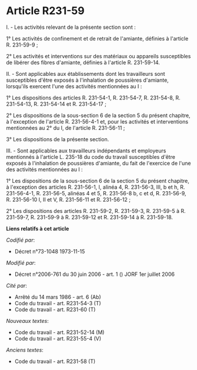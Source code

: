 # Article R231-59

I. - Les activités relevant de la présente section sont :

1° Les activités de confinement et de retrait de l'amiante, définies à l'article R. 231-59-9 ;

2° Les activités et interventions sur des matériaux ou appareils susceptibles de libérer des fibres d'amiante, définies à
l'article R. 231-59-14.

II. - Sont applicables aux établissements dont les travailleurs sont susceptibles d'être exposés à l'inhalation de poussières
d'amiante, lorsqu'ils exercent l'une des activités mentionnées au I :

1° Les dispositions des articles R. 231-54-1, R. 231-54-7, R. 231-54-8, R. 231-54-13, R. 231-54-14 et R. 231-54-17 ;

2° Les dispositions de la sous-section 6 de la section 5 du présent chapitre, à l'exception de l'article R. 231-56-4-1 et,
pour les activités et interventions mentionnées au 2° du I, de l'article R. 231-56-11 ;

3° Les dispositions de la présente section.

III. - Sont applicables aux travailleurs indépendants et employeurs mentionnés à l'article L. 235-18 du code du travail
susceptibles d'être exposés à l'inhalation de poussières d'amiante, du fait de l'exercice de l'une des activités mentionnées
au I :

1° Les dispositions de la sous-section 6 de la section 5 du présent chapitre, à l'exception des articles R. 231-56-1, I,
alinéa 4, R. 231-56-3, III, b et h, R. 231-56-4-1, R. 231-56-5, alinéas 4 et 5, R. 231-56-8 b, c et d, R. 231-56-9, R.
231-56-10 I, II et V, R. 231-56-11 et R. 231-56-12 ;

2° Les dispositions des articles R. 231-59-2, R. 231-59-3, R. 231-59-5 à R. 231-59-7, R. 231-59-9 à R. 231-59-12 et R.
231-59-14 à R. 231-59-18.

**Liens relatifs à cet article**

_Codifié par_:

  - Décret n°73-1048 1973-11-15

_Modifié par_:

  - Décret n°2006-761 du 30 juin 2006 - art. 1 () JORF 1er juillet 2006

_Cité par_:

  - Arrêté du 14 mars 1986 - art. 6 (Ab)
  - Code du travail - art. R231-54-3 (T)
  - Code du travail - art. R231-60 (T)

_Nouveaux textes_:

  - Code du travail - art. R231-52-14 (M)
  - Code du travail - art. R231-55-4 (V)

_Anciens textes_:

  - Code du travail - art. R231-58 (T)
